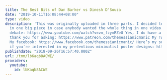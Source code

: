 ```yaml
---
title: The Best Bits of Dan Barker vs Dinesh D'Souza
date: "2019-10-11T16:08:44+08:00"
type: video
description: 'This was originally uploaded in three parts. I decided to upload it
  in one big piece in case anybody wanted the whole thing in one video. The whole
  debate: https://www.youtube.com/watch?v=vm_fzymRZeU Yes, I do have a Patreon account,
  thank you for asking: https://www.patreon.com/themessianicmanic My Twitter: https://twitter.com/idiolekt
  My facebook: https://www.facebook.com/themessianicmanic/ Here’s my society6 store
  if you’re interested in my pretentious minimalist poster designs: https://society6.com/themessianicmanic'
publishdate: "2018-09-26T16:57:40.000Z"
url: /tmm/lbKaqb8ACWE/
providers:
  youtube:
    id: lbKaqb8ACWE
---
```

